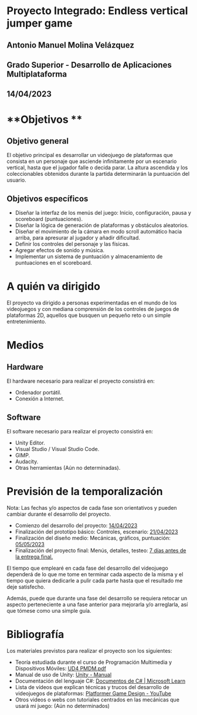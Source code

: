 # **Proyecto Integrado: Endless vertical jumper game**


## Antonio Manuel Molina Velázquez


## Grado Superior - Desarrollo de Aplicaciones Multiplataforma


## 14/04/2023


# **Objetivos **


## **Objetivo general**

El objetivo principal es desarrollar un videojuego de plataformas que consista en un personaje que asciende infinitamente por un escenario vertical, hasta que el jugador falle o decida parar. La altura ascendida y los coleccionables obtenidos durante la partida determinarán la puntuación del usuario.


## **Objetivos específicos**



* Diseñar la interfaz de los menús del juego: Inicio, configuración, pausa y scoreboard (puntuaciones).
* Diseñar la lógica de generación de plataformas y obstáculos aleatorios. 
* Diseñar el movimiento de la cámara en modo scroll automático hacia arriba, para apresurar al jugador y añadir dificultad.
* Definir los controles del personaje y las físicas.
* Agregar efectos de sonido y música.
* Implementar un sistema de puntuación y almacenamiento de puntuaciones en el scoreboard. 


# **A quién va dirigido**

El proyecto va dirigido a personas experimentadas en el mundo de los videojuegos y con mediana comprensión de los controles de juegos de plataformas 2D, aquellos que busquen un pequeño reto o un simple entretenimiento.


# 


# **Medios**


## **Hardware**

El hardware necesario para realizar el proyecto consistirá en:



* Ordenador portátil. 
* Conexión a Internet.


## **Software**

El software necesario para realizar el proyecto consistirá en:



* Unity Editor.
* Visual Studio / Visual Studio Code.
* GIMP.
* Audacity.
* Otras herramientas (Aún no determinadas).


## 


# **Previsión de la temporalización**

Nota: Las fechas y/o aspectos de cada fase son orientativos y pueden cambiar durante el desarrollo del proyecto.



* Comienzo del desarrollo del proyecto: <span style="text-decoration:underline;">14/04/2023</span>
* Finalización del prototipo básico: Controles, escenario: <span style="text-decoration:underline;">21/04/2023</span>
* Finalización del diseño medio: Mecánicas, gráficos, puntuación: <span style="text-decoration:underline;">05/05/2023</span>
* Finalización del proyecto final: Menús, detalles, testeo: <span style="text-decoration:underline;">7 días antes de la entrega final.</span>

El tiempo que emplearé en cada fase del desarrollo del videojuego dependerá de lo que me tome en terminar cada aspecto de la misma y el tiempo que quiera dedicarle a pulir cada parte hasta que el resultado me deje satisfecho.

Además, puede que durante una fase del desarrollo se requiera retocar un aspecto perteneciente a una fase anterior para mejorarla y/o arreglarla, así que tómese como una simple guía.


# **Bibliografía**

Los materiales previstos para realizar el proyecto son los siguientes: 



* Teoría estudiada durante el curso de Programación Multimedia y Dispositivos Móviles: [UD4 PMDM.pdf](https://campusonline.cesurformacion.com/pluginfile.php/475991/mod_resource/content/1/UD4%20PMDM.pdf)
* Manual de uso de Unity: [Unity - Manual](https://docs.unity3d.com/Manual/index.html)
* Documentación del lenguaje C#: [Documentos de C# | Microsoft Learn](https://learn.microsoft.com/es-es/dotnet/csharp/)
* Lista de vídeos que explican técnicas y trucos del desarrollo de videojuegos de plataformas: [Platformer Game Design - YouTube](https://youtube.com/playlist?list=PLc38fcMFcV_t66OnpNFFXKIqsQRPVHq6U)
* Otros videos o webs con tutoriales centrados en las mecánicas que usará mi juego: (Aún no determinados)
